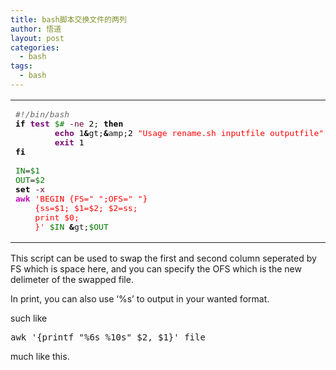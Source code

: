 ```yaml
---
title: bash脚本交换文件的两列
author: 悟道
layout: post
categories:
  - bash
tags:
  - bash
---
```


<div class="wp_codebox">
  <table>
    <tr id="p1713">
      <td class="code" id="p171code3">
        <pre class="bash" style="font-family:monospace;"><span style="color: #666666; font-style: italic;">#!/bin/bash</span>
<span style="color: #000000; font-weight: bold;">if</span> <span style="color: #7a0874; font-weight: bold;">test</span> <span style="color: #007800;">$#</span> <span style="color: #660033;">-ne</span> <span style="color: #000000;">2</span>; <span style="color: #000000; font-weight: bold;">then</span>
        <span style="color: #7a0874; font-weight: bold;">echo</span> <span style="color: #000000;">1</span><span style="color: #000000; font-weight: bold;">&</span>gt;<span style="color: #000000; font-weight: bold;">&</span>amp;<span style="color: #000000;">2</span> <span style="color: #ff0000;">"Usage rename.sh inputfile outputfile"</span>
        <span style="color: #7a0874; font-weight: bold;">exit</span> <span style="color: #000000;">1</span>
<span style="color: #000000; font-weight: bold;">fi</span>
&nbsp;
<span style="color: #007800;">IN</span>=<span style="color: #007800;">$1</span>
<span style="color: #007800;">OUT</span>=<span style="color: #007800;">$2</span>
<span style="color: #000000; font-weight: bold;">set</span> <span style="color: #660033;">-x</span>
<span style="color: #c20cb9; font-weight: bold;">awk</span> <span style="color: #ff0000;">'BEGIN {FS=" ";OFS=" "}
	{ss=$1; $1=$2; $2=ss;
	print $0;
	}'</span> <span style="color: #007800;">$IN</span> <span style="color: #000000; font-weight: bold;">&</span>gt;<span style="color: #007800;">$OUT</span></pre>
      </td>
    </tr>
  </table>
</div>

This script can be used to swap the first and second column seperated by FS which is space here, and you can specify the OFS which is the new delimeter of the swapped file.

In print, you can also use &#8216;%s&#8217; to output in your wanted format.

such like

<pre lang="”bash”">awk '{printf "%6s %10s" $2, $1}' file</pre>

much like this.
